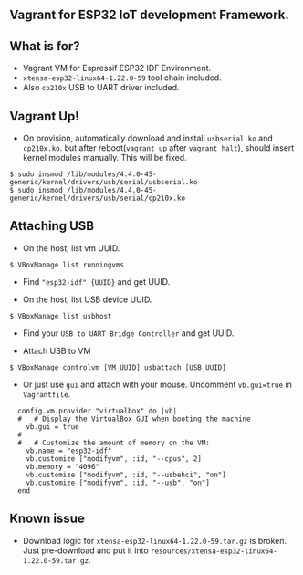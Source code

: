 Vagrant for ESP32 IoT development Framework.
--------------------------------------------

## What is for?

* Vagrant VM for Espressif ESP32 IDF Environment. 
* `xtensa-esp32-linux64-1.22.0-59` tool chain included.
* Also `cp210x` USB to UART driver included.

## Vagrant Up!

* On provision, automatically download and install `usbserial.ko` and `cp210x.ko`. but after reboot(`vagrant up` after `vagrant halt`), should insert kernel modules manually. This will be fixed.
```
$ sudo insmod /lib/modules/4.4.0-45-generic/kernel/drivers/usb/serial/usbserial.ko 
$ sudo insmod /lib/modules/4.4.0-45-generic/kernel/drivers/usb/serial/cp210x.ko
```

## Attaching USB

* On the host, list vm UUID.
```
$ VBoxManage list runningvms
```
 * Find `"esp32-idf" {UUID}` and get UUID.

* On the host, list USB device UUID.
```
$ VBoxManage list usbhost
```
 * Find your `USB to UART Bridge Controller` and get UUID. 

* Attach USB to VM
```
$ VBoxManage controlvm [VM_UUID] usbattach [USB_UUID]
```

* Or just use `gui` and attach with your mouse. Uncomment `vb.gui=true` in `Vagrantfile`.
```
  config.vm.provider "virtualbox" do |vb|
  #   # Display the VirtualBox GUI when booting the machine
    vb.gui = true
  #
  #   # Customize the amount of memory on the VM:
    vb.name = "esp32-idf"
    vb.customize ["modifyvm", :id, "--cpus", 2]
    vb.memory = "4096"
    vb.customize ["modifyvm", :id, "--usbehci", "on"]
    vb.customize ["modifyvm", :id, "--usb", "on"]
  end
```

## Known issue

* Download logic for `xtensa-esp32-linux64-1.22.0-59.tar.gz` is broken. Just pre-download and put it into `resources/xtensa-esp32-linux64-1.22.0-59.tar.gz`. 